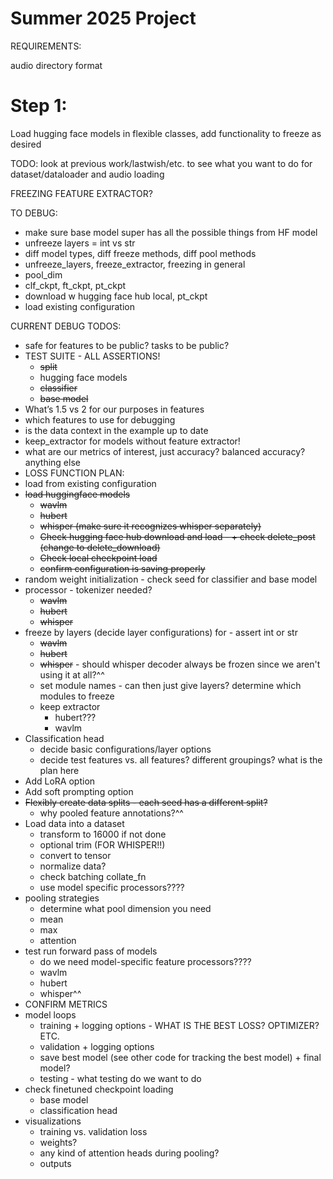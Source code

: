 # Summer 2025 Project
REQUIREMENTS:

audio directory format

# Step 1:
Load hugging face models in flexible classes, add functionality to freeze as desired 

TODO: look at previous work/lastwish/etc. to see what you want to do for dataset/dataloader and audio loading

FREEZING FEATURE EXTRACTOR?

TO DEBUG:
* make sure base model super has all the possible things from HF model
* unfreeze layers = int vs str
* diff model types, diff freeze methods, diff pool methods
* unfreeze_layers, freeze_extractor, freezing in general 
* pool_dim
* clf_ckpt, ft_ckpt, pt_ckpt
* download w hugging face hub local, pt_ckpt
* load existing configuration

CURRENT DEBUG TODOS:
* safe for features to be public? tasks to be public?
* TEST SUITE - ALL ASSERTIONS!
    * ~~split~~
    * hugging face models
    * ~~classifier~~
    * ~~base model~~
* What’s 1.5 vs 2 for our purposes in features
* which features to use for debugging
* is the data context in the example up to date
* keep_extractor for models without feature extractor!
* what are our metrics of interest, just accuracy? balanced accuracy? anything else
* LOSS FUNCTION
PLAN:
* load from existing configuration
* ~~load huggingface models~~ 
    * ~~wavlm~~
    * ~~hubert~~
    * ~~whisper (make sure it recognizes whisper separately)~~
    * ~~Check hugging face hub download and load - + check delete_post (change to delete_download)~~
    * ~~Check local checkpoint load~~
    * ~~confirm configuration is saving properly~~
* random weight initialization - check seed for classifier and base model
* processor - tokenizer needed?
    * ~~wavlm~~
    * ~~hubert~~
    * ~~whisper~~
* freeze by layers (decide layer configurations) for -  assert int or str
    * ~~wavlm~~
    * ~~hubert~~
    * ~~whisper~~ - should whisper decoder always be frozen since we aren't using it at all?^^
    * set module names - can then just give layers? determine which modules to freeze
    * keep extractor
        * hubert???
        * wavlm
* Classification head 
    * decide basic configurations/layer options
    * decide test features vs. all features? different groupings? what is the plan here
* Add LoRA option
* Add soft prompting option 
* ~~Flexibly create data splits - each seed has a different split?~~ 
    * why pooled feature annotations?^^
* Load data into a dataset
    * transform to 16000 if not done
    * optional trim (FOR WHISPER!!)
    * convert to tensor
    * normalize data?
    * check batching collate_fn
    * use model specific processors????
* pooling strategies
    * determine what pool dimension you need
    * mean
    * max
    * attention
* test run forward pass of models
    * do we need model-specific feature processors????
    * wavlm
    * hubert
    * whisper^^
* CONFIRM METRICS
* model loops
    * training + logging options - WHAT IS THE BEST LOSS? OPTIMIZER? ETC.
    * validation + logging options
    * save best model (see other code for tracking the best model) + final model? 
    * testing - what testing do we want to do 
* check finetuned checkpoint loading
    * base model
    * classification head
* visualizations 
    * training vs. validation loss
    * weights? 
    * any kind of attention heads during pooling?
    * outputs



